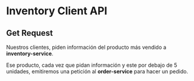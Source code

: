 # Inventory Client API

## Get Request
Nuestros clientes, piden información del producto más vendido a **inventory-service**.

Ese producto, cada vez que pidan información y este por debajo
de 5 unidades, emitiremos una petición al **order-service** para hacer un pedido.

